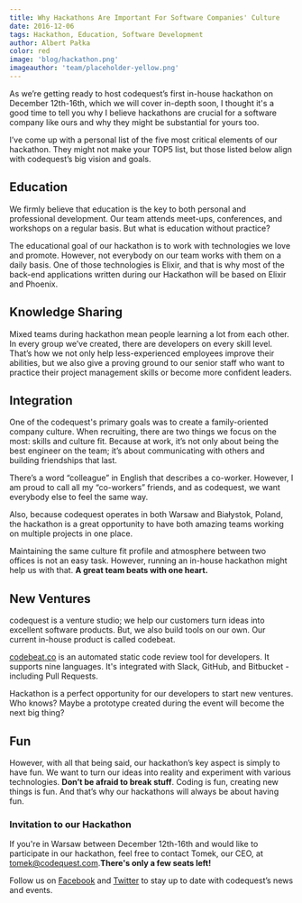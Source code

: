 ```yaml
---
title: Why Hackathons Are Important For Software Companies' Culture
date: 2016-12-06
tags: Hackathon, Education, Software Development
author: Albert Pałka
color: red
image: 'blog/hackathon.png'
imageauthor: 'team/placeholder-yellow.png'
---
```


As we’re getting ready to host codequest’s first in-house hackathon on December 12th-16th, which we will cover in-depth soon, I thought it's a good time to tell you why I believe hackathons are crucial for a software company like ours and why they might be substantial for yours too.

I’ve come up with a personal list of the five most critical elements of our hackathon. They might not make your TOP5 list, but those listed below align with codequest’s big vision and goals.

## **Education**

We firmly believe that education is the key to both personal and professional development. Our team attends meet-ups, conferences, and workshops on a regular basis. But what is education without practice?

The educational goal of our hackathon is to work with technologies we love and promote. However, not everybody on our team works with them on a daily basis. One of those technologies is Elixir, and that is why most of the back-end applications written during our Hackathon will be based on Elixir and Phoenix.

## **Knowledge Sharing**

Mixed teams during hackathon mean people learning a lot from each other. In every group we’ve created, there are developers on every skill level. That’s how we not only help less-experienced employees improve their abilities, but we also give a proving ground to our senior staff who want to practice their project management skills or become more confident leaders.

## **Integration**

One of the codequest's primary goals was to create a family-oriented company culture. When recruiting, there are two things we focus on the most: skills and culture fit. Because at work, it’s not only about being the best engineer on the team; it’s about communicating with others and building friendships that last.

There’s a word “colleague” in English that describes a co-worker. However, I am proud to call all my “co-workers” friends, and as codequest, we want everybody else to feel the same way. 

Also, because codequest operates in both Warsaw and Białystok, Poland, the hackathon is a great opportunity to have both amazing teams working on multiple projects in one place. 

Maintaining the same culture fit profile and atmosphere between two offices is not an easy task. However, running an in-house hackathon might help us with that. **A great team beats with one heart.**

## **New Ventures**

codequest is a venture studio; we help our customers turn ideas into excellent software products. But, we also build tools on our own. Our current in-house product is called codebeat.

[codebeat.co](https://codebeat.co/) is an automated static code review tool for developers. It supports nine languages. It's integrated with Slack, GitHub, and Bitbucket - including Pull Requests.

Hackathon is a perfect opportunity for our developers to start new ventures. Who knows? Maybe a prototype created during the event will become the next big thing?

## **Fun**

However, with all that being said, our hackathon’s key aspect is simply to have fun. We want to turn our ideas into reality and experiment with various technologies. **Don’t be afraid to break stuff**. Coding is fun, creating new things is fun. And that’s why our hackathons will always be about having fun.

### Invitation to our Hackathon

If you're in Warsaw between December 12th-16th and would like to participate in our hackathon, feel free to contact Tomek, our CEO, at [tomek@codequest.com](mailto:tomek@codequest.com).**There's only a few seats left!** 

Follow us on [Facebook](https://www.facebook.com/codequest.eu/) and [Twitter](https://twitter.com/codequest) to stay up to date with codequest’s news and events.

